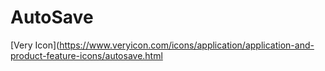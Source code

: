# AutoSave

[Very Icon](https://www.veryicon.com/icons/application/application-and-product-feature-icons/autosave.html

